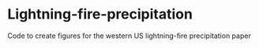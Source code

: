 # Lightning-fire-precipitation
Code to create figures for the western US lightning-fire precipitation paper
